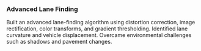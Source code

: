 ### Advanced Lane Finding

Built an advanced lane-finding algorithm using distortion correction, image rectification, color transforms, and gradient thresholding. 
Identified lane curvature and vehicle displacement. Overcame environmental challenges such as shadows and pavement changes.
